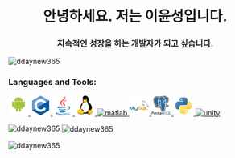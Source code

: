<h1 align="center">안녕하세요. 저는 이윤성입니다.</h1>
<h3 align="center">지속적인 성장을 하는 개발자가 되고 싶습니다.</h3>

<p align="left"> <img src="https://komarev.com/ghpvc/?username=ddaynew365&label=Profile%20views&color=0e75b6&style=flat" alt="ddaynew365" /> </p>
  
<h3 align="left">Languages and Tools:</h3>    
<p align="left"> <a href="https://developer.android.com" target="_blank"> <img src="https://raw.githubusercontent.com/devicons/devicon/master/icons/android/android-original-wordmark.svg" alt="android" width="40" height="40"/> </a> <a href="https://www.cprogramming.com/" target="_blank"> <img src="https://raw.githubusercontent.com/devicons/devicon/master/icons/c/c-original.svg" alt="c" width="40" height="40"/> </a> <a href="https://www.java.com" target="_blank"> <img src="https://raw.githubusercontent.com/devicons/devicon/master/icons/java/java-original.svg" alt="java" width="40" height="40"/> </a> <a href="https://www.linux.org/" target="_blank"> <img src="https://raw.githubusercontent.com/devicons/devicon/master/icons/linux/linux-original.svg" alt="linux" width="40" height="40"/> </a> <a href="https://www.mathworks.com/" target="_blank"> <img src="https://upload.wikimedia.org/wikipedia/commons/2/21/Matlab_Logo.png" alt="matlab" width="40" height="40"/> </a> <a href="https://www.mysql.com/" target="_blank"> <img src="https://raw.githubusercontent.com/devicons/devicon/master/icons/mysql/mysql-original-wordmark.svg" alt="mysql" width="40" height="40"/> </a> <a href="https://www.postgresql.org" target="_blank"> <img src="https://raw.githubusercontent.com/devicons/devicon/master/icons/postgresql/postgresql-original-wordmark.svg" alt="postgresql" width="40" height="40"/> </a> <a href="https://www.python.org" target="_blank"> <img src="https://raw.githubusercontent.com/devicons/devicon/master/icons/python/python-original.svg" alt="python" width="40" height="40"/> </a> <a href="https://unity.com/" target="_blank"> <img src="https://www.vectorlogo.zone/logos/unity3d/unity3d-icon.svg" alt="unity" width="40" height="40"/> </a> </p>

<p><img align="left" src="https://github-readme-stats.vercel.app/api/top-langs?username=ddaynew365&show_icons=true&locale=en&layout=compact" alt="ddaynew365" /></p>

<p>&nbsp;<img align="center" src="https://github-readme-stats.vercel.app/api?username=ddaynew365&show_icons=true&locale=en" alt="ddaynew365" /></p>

<p><img align="center" src="https://github-readme-streak-stats.herokuapp.com/?user=ddaynew365&" alt="ddaynew365" /></p>
